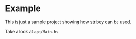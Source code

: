 # Example

This is just a sample project showing how [stripey](https://github.com/njaremko/stripey) can be used.

Take a look at `app/Main.hs`